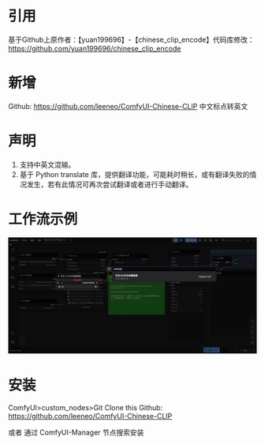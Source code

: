 # 引用
基于Github上原作者：【yuan199696】-【chinese_clip_encode】代码库修改：https://github.com/yuan199696/chinese_clip_encode

# 新增
Github: https://github.com/leeneo/ComfyUI-Chinese-CLIP
中文标点转英文

# 声明
1. 支持中英文混输。
2. 基于 Python translate 库，提供翻译功能，可能耗时稍长，或有翻译失败的情况发生，若有此情况可再次尝试翻译或者进行手动翻译。

# 工作流示例

![img.png](assets/img.png)

# 安装
ComfyUI>custom_nodes>Git Clone this Github: https://github.com/leeneo/ComfyUI-Chinese-CLIP

或者 通过 ComfyUI-Manager 节点搜索安装


